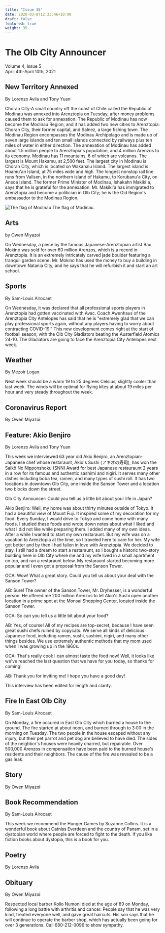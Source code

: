 ```yaml
---
title: "Issue 35"
date: 2020-03-8T12:33:46+10:00
draft: false
featured: true
weight: 35
---
```


# The Olb City Announcer    
Volume 4, Issue 5    
April 4th-April 10th, 2021    

## New Territory Annexed
By Lorenzo Avila and Tony Yuan

Choran City-A small country off the coast of Chile called the Republic of Modinau was annexed into Arenztopia on Tuesday, after money problems caused them to ask for annexation. The Republic of Modinau has now become the Modinau Region, and it has added two new cities to Arenztopia: Choran City, their former capital, and Salnez, a large fishing town. The Modinau Region encompasses the Modinau Archipelago and is made up of seven large islands and ten small islands connected by railways plus ten miles of water in either direction. The annexation of Modinau has added about 1.5 million people to Arenztopia's population, and 4 million Arenzos to its economy. Modinau has 11 mountains, 6 of which are volcanos. The largest is Mount Hakamu, at 2,500 feet. The largest city in Modinau is Choran City, which is located on Wakanalu Island. The largest island is Hoamu'an Island, at 75 miles wide and high. The longest nonstop rail line runs from Vallsen, in the northern island of Hakamu, to Korubanu'a City, on Ansoa Island. The former Prime Minister of Modinau, Ishakahn Makiki'a, says that he is grateful for the annexation. Mr. Makiki'a has immigrated to Arenztopia and become a politician in Olb City; he is the Old Region's ambassador to the Modinau Region.

![The flag of Modinau](https://docs.google.com/drawings/d/e/2PACX-1vTXThjPExrQgJFDRaBSt860rxiJ0LcWdvshd0AAw3pMEI1twpqZKy-CTx0k0gF0vHPhRyQdfh3Ipcvr/pub?w=956&h=573)
The flag of Modinau.
      
## Arts
by Owen Miyazoi

On Wednesday, a piece by the famous Japanese-Arenztopian artist Bao Mokino was sold for over 60 million Arenzos, which is a record in Arenztopia. It is an extremely intricately carved jade boulder featuring a tranquil garden scene. Mr. Mokino has used the money to buy a building in downtown Natania City, and he says that he will refurbish it and start an art school.

## Sports
By Sam-Louis Alrocaet

On Wednesday, it was declared that all professional sports players in Arenztopia had gotten vaccinated with Avac. Coach Awenhaus of the Arenztopia City Antelopes has said that he is "extremely glad that we can play professional sports again, without any players having to worry about contracting COVID-19." This new development comes right at the start of football season, with the Olb City Gladiators beating the Austerfield Atomics 24-10. The Gladiators are going to face the Arenztopia City Antelopes next week.

## Weather
By Mezoir Logan

Next week should be a warm 19 to 25 degrees Celsius, slightly cooler than last week. The winds will be optimal for flying kites at about 19 miles per hour and very steady throughout the week.

## Coronavirus Report
By Owen Miyazoi



## Feature: Akio Benjiro
By Lorenzo Avila and Tony Yuan

This week we interviewed 63 year old Akio Benjiro, an Arenztopian-Japanese chef whose restaraunt, Akio's Sushi (アキオの寿司), has won the Saikō No Nipponshoku (SNN) Award for best Japanese restauraunt 2 years in a row for its famous and authentic sashimi and nigiri. It serves many other dishes including boba tea, ramen, and many types of sushi roll. It has two locations in downtown Olb City, one inside the Sanson Tower and a location two blocks down the street.

Olb City Announcer: Could you tell us a little bit about your life in Japan?

Akio Benjiro: Well, my home was about thirty minutes outside of Tokyo. It had a beautiful view of Mount Fuji. It inspired some of my decoration for my food. Every Sunday, I would drive to Tokyo and come home with many foods. I studied these foods and wrote down notes about what I liked and what I did not like while preparing them. I added many of my own ideas. After a while I wanted to start my own restaraunt. But my wife was on a vacation to Arenztopia at the time, so I traveled here to care for her. My wife got better and by then I had fallen in love with Arenztopia. We decided to stay. I still had a dream to start a restaraunt, so I bought a historic two-story building here in Olb City where me and my wife lived in a small apartment on top, and ran a restaraunt below. My restaraunt started becoming more popular and I even got a proposal from the Sanson Tower.

OCA: Wow! What a great story. Could you tell us about your deal with the Sanson Tower?

AB: Sure! The owner of the Sanson Tower, Mr. Dryhesser, is a wonderful person. He offered me 200 million Arenzos to let Akio's Sushi open another location in a prime spot at the Monsai Shopping Center, located inside the Sanson Tower.

OCA: So can you tell us a little bit about your food?

AB: Yes, of course! All of my recipes are top-secret, because I have seen great sushi chefs ruined by copycats. We serve all kinds of delicious Japanese food, including ramen, sushi, sashimi, nigiri, and many other things besides. We use extremely authentic methods that my mom used when I was growing up in the 1960s.

OCA: That's really cool: I can almost taste the food now! Well, it looks like we've reached the last question that we have for you today, so thanks for coming!

AB: Thank you for inviting me! I hope you have a good day!

This interview has been edited for length and clarity.

## Fire In East Olb City
By Sam-Louis Alrocaet

On Monday, a fire occured in East Olb City which burned a house to the ground. The fire started at about noon, and burned through to 3:00 in the morning on Tuesday. The two people in the house escaped without any injury, but their pet parrot and pet dog are believed to have died. The sides of the neighbor's houses were heavily charred, but repairable. Over 500,000 Arenzos in compensation have been paid to the burned house's residents and their neighbors. The cause of the fire was revealed to be a gas leak.

## Story
By Owen Miyazoi



## Book Recommendation
By Sam-Louis Alrocaet

This week we recommend the Hunger Games by Suzanne Collins. It is a wonderful book about Catniss Everdeen and the country of Panam, set in a dystopian world where people are forced to fight to the death. If you like fiction books about dystopia, this is a book for you.

## Poetry
By Lorenzo Avila



## Obituary
By Owen Miyazoi

Respected local barber Kolio Numoni died at the age of 89 on Monday, following a long battle with arthritis and cancer. People say that he was very kind, treated everyone well, and gave great haircuts. His son says that he will continue to operate the barber shop, which has actually been going for over 3 generations. Call 680-212-0096 to show sympathy.
